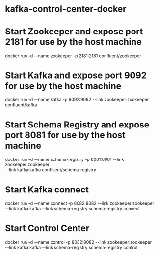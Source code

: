 # kafka-control-center-docker

# Start Zookeeper and expose port 2181 for use by the host machine
docker run -d --name zookeeper -p 2181:2181 confluent/zookeeper

# Start Kafka and expose port 9092 for use by the host machine
docker run -d --name kafka -p 9092:9092 --link zookeeper:zookeeper confluent/kafka

# Start Schema Registry and expose port 8081 for use by the host machine
docker run -d --name schema-registry -p 8081:8081 --link zookeeper:zookeeper \
    --link kafka:kafka confluent/schema-registry

# Start Kafka connect
docker run -d --name connect -p 8082:8082 --link zookeeper:zookeeper \
    --link kafka:kafka --link schema-registry:schema-registry connect

# Start Control Center
docker run -d --name control -p 8082:8082 --link zookeeper:zookeeper \
    --link kafka:kafka --link schema-registry:schema-registry control